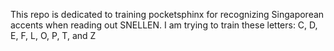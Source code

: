 This repo is dedicated to training pocketsphinx for recognizing Singaporean accents when reading out SNELLEN. I am trying to train these letters: C, D, E, F, L, O, P, T, and Z
